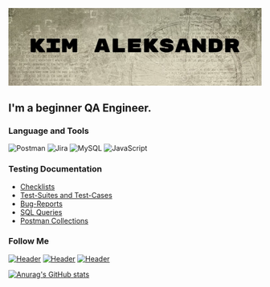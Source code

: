 [![Header](https://github.com/trustq/trustq/blob/main/assets/headerlogo.jpg)](https://github.com/trustq)
## I'm a beginner QA Engineer.  


### Language and Tools
![Postman](https://img.shields.io/badge/-Postman-090909?style=flat-square&logo=postman&Color=FF6600)
![Jira](https://img.shields.io/badge/-Jira-090909?style=flat-square&logo=jira&Color=47C5FB)
![MySQL](https://img.shields.io/badge/-MySQL-090909?style=flat-square&logo=mysql&Color=#008080)
![JavaScript](https://img.shields.io/badge/-JavaScript-090909?style=flat-square&logo=JavaScript&Color=E9D54D)

### Testing Documentation

- [Checklists](https://github.com/artichokeee/checklist)
- [Test-Suites and Test-Cases](https://github.com/artichokeee/test-cases)
- [Bug-Reports](https://github.com/artichokeee/bug-reports)
- [SQL Queries](https://github.com/artichokeee/SQL)
- [Postman Collections](https://github.com/artichokeee/postman)

### Follow Me
[![Header](https://img.shields.io/badge/Vkontakte-090909?style=for-the-badge&logo=Vk&logoColor=4F7DB3)](https://vk.com/trustq)
[![Header](https://img.shields.io/badge/Instagram-090909?style=for-the-badge&logo=instagram&logoColor=9939a3)](https://www.instagram.com/theblegh)
[![Header](https://img.shields.io/badge/Telegram-090909?style=for-the-badge&logo=telegram&logoColor=31a5db)](https://t.me/meshugahhsux)

[![Anurag's GitHub stats](https://github-readme-stats.vercel.app/api?username=trustq)](https://github.com/trustq/github-readme-stats)